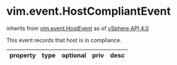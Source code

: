 vim.event.HostCompliantEvent
============================
inherits from [vim.event.HostEvent](docs/vim.event.HostEvent.md)
as of [vSphere API 4.0](vim.version.md#vim.version.version5)


This event records that host is in compliance.

| property | type | optional | priv | desc |
|:---------|:-----|:---------|:-----|:-----|


